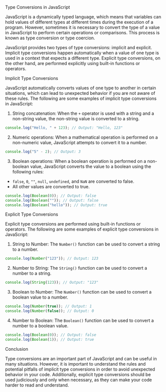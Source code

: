 Type Conversions in JavaScript

JavaScript is a dynamically typed language, which means that variables can hold values of different types at different times during the execution of a program. However, sometimes it is necessary to convert the type of a value in JavaScript to perform certain operations or comparisons. This process is known as type conversion or type coercion.

JavaScript provides two types of type conversions: implicit and explicit. Implicit type conversions happen automatically when a value of one type is used in a context that expects a different type. Explicit type conversions, on the other hand, are performed explicitly using built-in functions or operators.

Implicit Type Conversions

JavaScript automatically converts values of one type to another in certain situations, which can lead to unexpected behavior if you are not aware of these rules. The following are some examples of implicit type conversions in JavaScript:

1. String concatenation: When the `+` operator is used with a string and a non-string value, the non-string value is converted to a string.

```js
console.log("Hello, " + 123); // Output: "Hello, 123"
```

2. Numeric operations: When a mathematical operation is performed on a non-numeric value, JavaScript attempts to convert it to a number.

```js
console.log("5" - 2); // Output: 3
```

3. Boolean operations: When a boolean operation is performed on a non-boolean value, JavaScript converts the value to a boolean using the following rules:

* `false`, `0`, `""`, `null`, `undefined`, and `NaN` are converted to false.
* All other values are converted to true.

```js
console.log(Boolean(0)); // Output: false
console.log(Boolean("")); // Output: false
console.log(Boolean("hello")); // Output: true
```

Explicit Type Conversions

Explicit type conversions are performed using built-in functions or operators. The following are some examples of explicit type conversions in JavaScript:

1. String to Number: The `Number()` function can be used to convert a string to a number.

```js
console.log(Number("123")); // Output: 123
```

2. Number to String: The `String()` function can be used to convert a number to a string.

```js
console.log(String(123)); // Output: "123"
```

3. Boolean to Number: The `Number()` function can be used to convert a boolean value to a number.

```js
console.log(Number(true)); // Output: 1
console.log(Number(false)); // Output: 0
```

4. Number to Boolean: The `Boolean()` function can be used to convert a number to a boolean value.

```js
console.log(Boolean(0)); // Output: false
console.log(Boolean(1)); // Output: true
```

Conclusion

Type conversions are an important part of JavaScript and can be useful in many situations. However, it is important to understand the rules and potential pitfalls of implicit type conversions in order to avoid unexpected behavior in your code. Additionally, explicit type conversions should be used judiciously and only when necessary, as they can make your code harder to read and understand.
